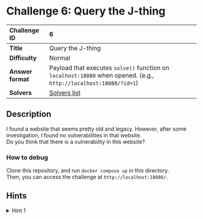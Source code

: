 # Challenge 6: Query the J-thing

| Challenge ID | 6 |
| :---- | :---- | 
| **Title** | Query the J-thing |
| **Difficulty** | Normal |
| **Answer format** | Payload that executes `solve()` function on `localhost:18080` when opened. (e.g., `http://localhost:18080/?id=1`) |
| **Solvers** | [Solvers list](https://github.com/ryotak-ctf/scoreboard/tree/main/solvers/6)  |

## Description
I found a website that seems pretty old and legacy. However, after some investigation, I found no vulnerabilities in that website.  
Do you think that there is a vulnerability in this website?  

### How to debug
Clone this repository, and run `docker compose up` in this directory.  
Then, you can access the challenge at `http://localhost:18080/`.

## Hints

<details>
<summary>Hint 1</summary>

jQuery is an old library, and there are some good-old features.
<details>
<summary>Hint 2</summary>

JSON is good, but how about adding one more character?
<details>
<summary>Hint 3</summary>

I heard that you need a call back :J
</details>
</details>
</details>